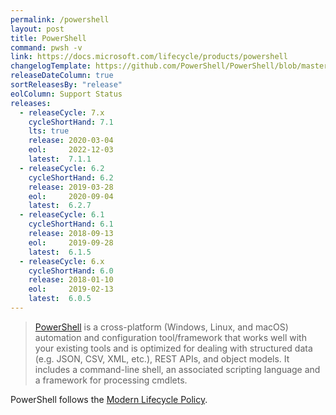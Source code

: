 ```yaml
---
permalink: /powershell
layout: post
title: PowerShell
command: pwsh -v
link: https://docs.microsoft.com/lifecycle/products/powershell
changelogTemplate: https://github.com/PowerShell/PowerShell/blob/master/CHANGELOG/__CYCLE_SHORT_HAND__.md
releaseDateColumn: true
sortReleasesBy: "release"
eolColumn: Support Status
releases:
  - releaseCycle: 7.x
    cycleShortHand: 7.1
    lts: true
    release: 2020-03-04
    eol:     2022-12-03
    latest:  7.1.1
  - releaseCycle: 6.2
    cycleShortHand: 6.2
    release: 2019-03-28
    eol:     2020-09-04
    latest:  6.2.7
  - releaseCycle: 6.1
    cycleShortHand: 6.1
    release: 2018-09-13
    eol:     2019-09-28
    latest:  6.1.5
  - releaseCycle: 6.x
    cycleShortHand: 6.0
    release: 2018-01-10
    eol:     2019-02-13
    latest:  6.0.5
---
```


> [PowerShell](https://aka.ms/powershell)  is a cross-platform (Windows, Linux, and macOS) automation and configuration tool/framework that works well with your existing tools and is optimized for dealing with structured data (e.g. JSON, CSV, XML, etc.), REST APIs, and object models. It includes a command-line shell, an associated scripting language and a framework for processing cmdlets.

PowerShell follows the [Modern Lifecycle Policy](https://docs.microsoft.com/powershell/scripting/powershell-support-lifecycle).

